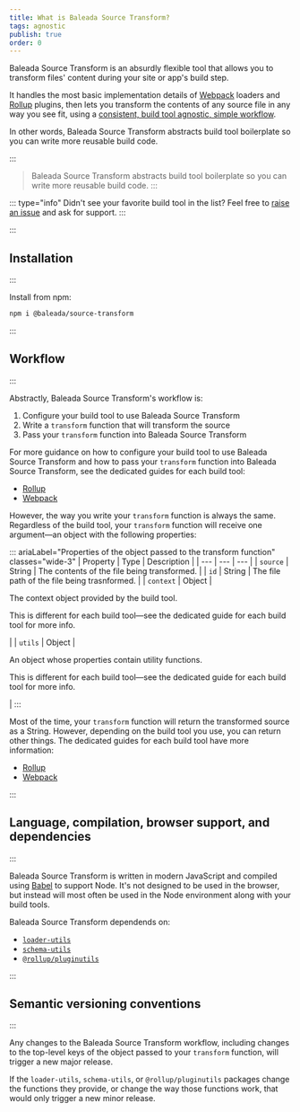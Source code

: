 ```yaml
---
title: What is Baleada Source Transform?
tags: agnostic
publish: true
order: 0
---
```


Baleada Source Transform is an absurdly flexible tool that allows you to transform files' content during your site or app's build step.

It handles the most basic implementation details of [Webpack](https://webpack.js.org/) loaders and [Rollup](https://rollupjs.org/) plugins, then lets you transform the contents of any source file in any way you see fit, using a [consistent, build tool agnostic, simple workflow](#workflow).

In other words, Baleada Source Transform abstracts build tool boilerplate so you can write more reusable build code.

:::
> Baleada Source Transform abstracts build tool boilerplate so you can write more reusable build code.
:::

::: type="info"
Didn't see your favorite build tool in the list? Feel free to [raise an issue](https://gitlab.com/baleada/source-transform/issues) and ask for support.
:::

<!-- To see a practical application of Baleada Source Transform, [check out how Baleada Prose uses it to load Markdown files](/docs/prose/using-with-markdown), replacing standard HTML elements with feature-rich components. -->

:::
## Installation
:::

Install from npm:

```bash
npm i @baleada/source-transform
```


:::
## Workflow
:::

Abstractly, Baleada Source Transform's workflow is:
1. Configure your build tool to use Baleada Source Transform
2. Write a `transform` function that will transform the source
3. Pass your `transform` function into Baleada Source Transform

For more guidance on how to configure your build tool to use Baleada Source Transform and how to pass your `transform` function into Baleada Source Transform, see the dedicated guides for each build tool:
- [Rollup](/docs/source-transform/using-with-Rollup)
- [Webpack](/docs/source-transform/using-with-Webpack)

However, the way you write your `transform` function is always the same. Regardless of the build tool, your `transform` function will receive one argument—an object with the following properties:

::: ariaLabel="Properties of the object passed to the transform function" classes="wide-3"
| Property | Type | Description |
| --- | --- | --- |
| `source` | String | The contents of the file being transformed. |
| `id` | String | The file path of the file being trasnformed. |
| `context` | Object | <p>The context object provided by the build tool.</p><p>This is different for each build tool—see the dedicated guide for each build tool for more info.</p> |
| `utils` | Object | <p>An object whose properties contain utility functions.</p><p>This is different for each build tool—see the dedicated guide for each build tool for more info.</p> |
:::

Most of the time, your `transform` function will return the transformed source as a String. However, depending on the build tool you use, you can return other things. The dedicated guides for each build tool have more information:
- [Rollup](/docs/source-transform/using-with-Rollup)
- [Webpack](/docs/source-transform/using-with-Webpack)


:::
## Language, compilation, browser support, and dependencies
:::

Baleada Source Transform is written in modern JavaScript and compiled using [Babel](https://babeljs.io) to support Node. It's not designed to be used in the browser, but instead will most often be used in the Node environment along with your build tools.

Baleada Source Transform dependends on:
- [`loader-utils`](https://github.com/webpack/loader-utils)
- [`schema-utils`](https://github.com/webpack/schema-utils)
- [`@rollup/pluginutils`](https://github.com/rollup/plugins/tree/master/packages/pluginutils)


:::
## Semantic versioning conventions
:::

Any changes to the Baleada Source Transform workflow, including changes to the top-level keys of the object passed to your `transform` function, will trigger a new major release.

If the `loader-utils`, `schema-utils`, or `@rollup/pluginutils` packages change the functions they provide, or change the way those functions work, that would only trigger a new minor release.
